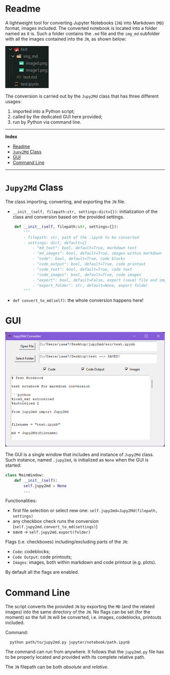 # Readme

A lightweight tool for converting Jupyter Notebooks (`JN`) into Markdown (`MD`) format, images included. The converted notebook is located into a folder named as it is. Such a folder contains the `.md` file and the `img_md` subfolder with all the images contained into the `JN`, as shown below:

![](img_md/2025-08-24-16-11-20.png)

The conversion is carried out by the `Jupy2Md` class that has three different usages:

1. imported into a Python script;
2. called by the dedicated GUI here provided;
3. run by Python via command line.

---

**Index**
- [Readme](#readme)
- [`Jupy2Md` Class](#jupy2md-class)
- [GUI](#gui)
- [Command Line](#command-line)

---

# `Jupy2Md` Class

The class importing, converting, and exporting the `JN` file.

- `__init__(self, filepath:str, settings:dict={})`: initialization of the class and conversion based on the provided settings.

```python
    def __init__(self, filepath:str, settings={}):
        """
        - filepath: str, path of the .ipynb to be converted
        - settings: dict, default={}
            - "md_text": bool, default=True, markdown text
            - "md_images": bool, default=True, images within markdown
            - "code": bool, default=True, code blocks
            - "code_output": bool, default=True, code printout
            - "code_text": bool, default=True, code text
            - "code_images": bool, default=True, code images 
            - "export": bool, default=False, export (save) file and img
            - "export_folder": str, default=None, export folder
        """
```
- `def convert_to_md(self)`: the whole conversion happens here!

# GUI

![GUI Screenshot](img_md/2025-08-24-16-44-02.png)

The GUI is a single window that includes and instance of `Jupy2Md` class. Such instance, named `.jupy2md`, is initialized as `None` when the GUI is started:

```python
class MainWindow:
    def __init__(self):
        self.jupy2md = None
        ...
```

Functionalities:

- first file selection or select new one: `self.jupy2md=Jupy2Md(filepath, settings)`
- any checkbox check runs the conversion (`self.jupy2md.convert_to_md(settings)`)
- save -> `self.jupy2md.export(folder)`

Flags (i.e. checkboxes) including/excluding parts of the `JN`:

- `Code`: codeblocks;
- `Code Output`: code printouts;
- `Images`: images, both within markdown and code printout (e.g. plots).

By default all the flags are enabled.

# Command Line

The script converts the provided `JN` by exporting the `MD` (and the related images) into the same directory of the `JN`. No flags can be set (for the moment) so the full `JN` will be converted, i.e. images, codeblocks, printouts included.

Command:

```shell
  python path/to/jupy2md.py jupyter/notebook/path.ipynb
```

The command can run from anywhere. It follows that the `jupy2md.py` file has to be properly located and provided with its complete relative path.

The `JN` filepath can be both *absolute* and *relative*.
